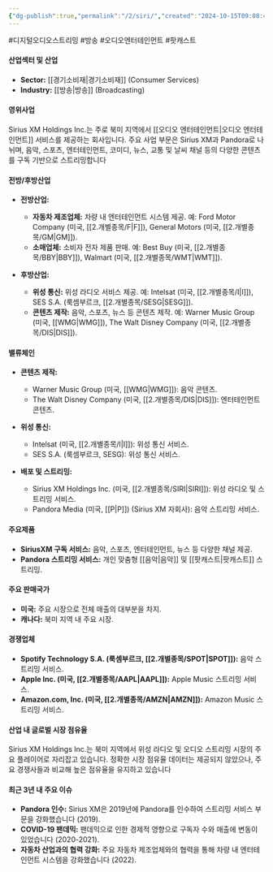 ```yaml
---
{"dg-publish":true,"permalink":"/2/siri/","created":"2024-10-15T09:08:42.239+09:00","updated":"2025-07-29T21:37:05.187+09:00"}
---
```


#디지털오디오스트리밍 #방송 #오디오엔터테인먼트 #팟캐스트 

#### 산업섹터 및 산업

- **Sector:** [[경기소비재\|경기소비재]] (Consumer Services)
- **Industry:** [[방송\|방송]] (Broadcasting)

#### 영위사업

Sirius XM Holdings Inc.는 주로 북미 지역에서 [[오디오 엔터테인먼트\|오디오 엔터테인먼트]] 서비스를 제공하는 회사입니다. 주요 사업 부문은 Sirius XM과 Pandora로 나뉘며, 음악, 스포츠, 엔터테인먼트, 코미디, 뉴스, 교통 및 날씨 채널 등의 다양한 콘텐츠를 구독 기반으로 스트리밍합니다


#### 전방/후방산업

- **전방산업:**
    
    - **자동차 제조업체:** 차량 내 엔터테인먼트 시스템 제공. 예: Ford Motor Company (미국, [[2.개별종목/F\|F]]), General Motors (미국, [[2.개별종목/GM\|GM]]).
    - **소매업체:** 소비자 전자 제품 판매. 예: Best Buy (미국, [[2.개별종목/BBY\|BBY]]), Walmart (미국, [[2.개별종목/WMT\|WMT]]).
      
- **후방산업:**
    
    - **위성 통신:** 위성 라디오 서비스 제공. 예: Intelsat (미국, [[2.개별종목/I\|I]]), SES S.A. (룩셈부르크, [[2.개별종목/SESG\|SESG]]).
    - **콘텐츠 제작:** 음악, 스포츠, 뉴스 등 콘텐츠 제작. 예: Warner Music Group (미국, [[WMG\|WMG]]), The Walt Disney Company (미국, [[2.개별종목/DIS\|DIS]]).

#### 밸류체인

- **콘텐츠 제작:**
    
    - Warner Music Group (미국, [[WMG\|WMG]]): 음악 콘텐츠.
    - The Walt Disney Company (미국, [[2.개별종목/DIS\|DIS]]): 엔터테인먼트 콘텐츠.
      
- **위성 통신:**
    
    - Intelsat (미국, [[2.개별종목/I\|I]]): 위성 통신 서비스.
    - SES S.A. (룩셈부르크, SESG): 위성 통신 서비스.
      
- **배포 및 스트리밍:**
    
    - Sirius XM Holdings Inc. (미국, [[2.개별종목/SIRI\|SIRI]]): 위성 라디오 및 스트리밍 서비스.
    - Pandora Media (미국, [[P\|P]]) (Sirius XM 자회사): 음악 스트리밍 서비스.

#### 주요제품

- **SiriusXM 구독 서비스:** 음악, 스포츠, 엔터테인먼트, 뉴스 등 다양한 채널 제공.
- **Pandora 스트리밍 서비스:** 개인 맞춤형 [[음악\|음악]] 및 [[팟캐스트\|팟캐스트]] 스트리밍.

#### 주요 판매국가

- **미국:** 주요 시장으로 전체 매출의 대부분을 차지.
- **캐나다:** 북미 지역 내 주요 시장.

#### 경쟁업체

- **Spotify Technology S.A. (룩셈부르크, [[2.개별종목/SPOT\|SPOT]]):** 음악 스트리밍 서비스.
- **Apple Inc. (미국, [[2.개별종목/AAPL\|AAPL]]):** Apple Music 스트리밍 서비스.
- **Amazon.com, Inc. (미국, [[2.개별종목/AMZN\|AMZN]]):** Amazon Music 스트리밍 서비스.

#### 산업 내 글로벌 시장 점유율

Sirius XM Holdings Inc.는 북미 지역에서 위성 라디오 및 오디오 스트리밍 시장의 주요 플레이어로 자리잡고 있습니다. 정확한 시장 점유율 데이터는 제공되지 않았으나, 주요 경쟁사들과 비교해 높은 점유율을 유지하고 있습니다

#### 최근 3년 내 주요 이슈

- **Pandora 인수:** Sirius XM은 2019년에 Pandora를 인수하여 스트리밍 서비스 부문을 강화했습니다 (2019).
- **COVID-19 팬데믹:** 팬데믹으로 인한 경제적 영향으로 구독자 수와 매출에 변동이 있었습니다 (2020-2021).
- **자동차 산업과의 협력 강화:** 주요 자동차 제조업체와의 협력을 통해 차량 내 엔터테인먼트 시스템을 강화했습니다 (2022).